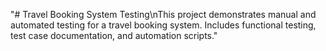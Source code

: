 "# Travel Booking System Testing\nThis project demonstrates manual and automated testing for a travel booking system. Includes functional testing, test case documentation, and automation scripts." 
